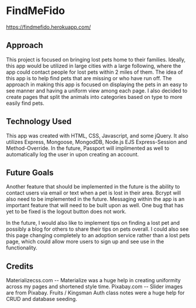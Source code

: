 
# FindMeFido

https://findmefido.herokuapp.com/

## Approach ##
This project is focused on bringing lost pets home to their families. Ideally, this app would be utilized in large cities with a large following, where the app could contact people for lost pets within 2 miles of them. The idea of this app is to help find pets that are missing or who have run off. The approach in making this app is focused on displaying the pets in an easy to see manner and having a uniform view among each page. I also decided to create pages that split the animals into categories based on type to more easily find pets.

## Technology Used ##
This app was created with HTML, CSS, Javascript, and some jQuery. It also utilizes Express, Mongoose, MongodDB, Node.js EJS Express-Session and Method-Override. In the future, Passport will implimented as well to automatically log the user in upon creating an account.

## Future Goals ##
Another feature that should be implemented in the future is the ability to contact users via email or text when a pet is lost in their area. Bcrypt will also need to be implemented in the future. Messaging within the app is an important feature that will need to be built upon as well. One bug that has yet to be fixed is the logout button does not work.

In the future, I would also like to implement tips on finding a lost pet and possibly a blog for others to share their tips on pets overall. I could also see this page changing completely to an adoption service rather than a lost pets page, which could allow more users to sign up and see use in the functionality.

## Credits ##
Materializecss.com -- Materialize was a huge help in creating uniformity across my pages and shortened style time. Pixabay.com -- Slider images are from Pixabay.
Fruits / Kingsman Auth class notes were a huge help for CRUD and database seeding.
